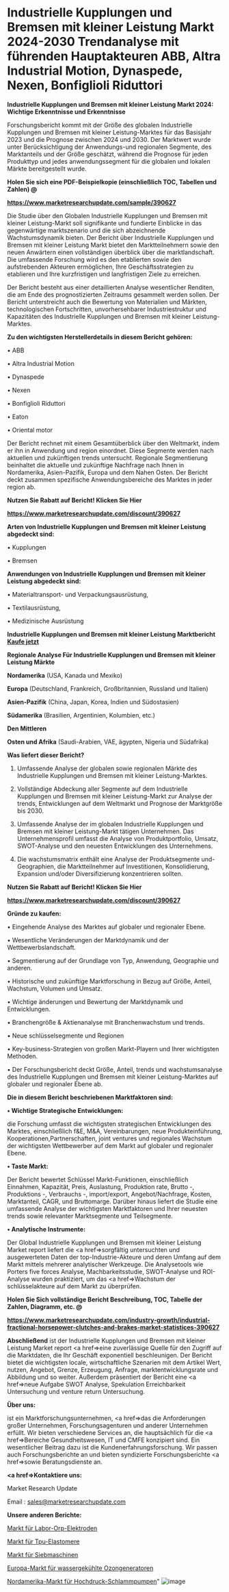 # Industrielle Kupplungen und Bremsen mit kleiner Leistung Markt 2024-2030 Trendanalyse mit führenden Hauptakteuren ABB, Altra Industrial Motion, Dynaspede, Nexen, Bonfiglioli Riduttori

<strong>Industrielle Kupplungen und Bremsen mit kleiner Leistung Markt 2024: Wichtige Erkenntnisse und Erkenntnisse</strong>

Forschungsbericht kommt mit der Größe des globalen Industrielle Kupplungen und Bremsen mit kleiner Leistung-Marktes für das Basisjahr 2023 und die Prognose zwischen 2024 und 2030. Der Marktwert wurde unter Berücksichtigung der Anwendungs-und regionalen Segmente, des Marktanteils und der Größe geschätzt, während die Prognose für jeden Produkttyp und jedes anwendungssegment für die globalen und lokalen Märkte bereitgestellt wurde.



<strong>Holen Sie sich eine PDF-Beispielkopie (einschließlich TOC, Tabellen und Zahlen) @
</strong>

<strong><a href=https://www.marketresearchupdate.com/sample/390627>

<strong>https://www.marketresearchupdate.com/sample/390627</u></font></a></strong></strong>

Die Studie über den Globalen Industrielle Kupplungen und Bremsen mit kleiner Leistung-Markt soll signifikante und fundierte Einblicke in das gegenwärtige marktszenario und die sich abzeichnende Wachstumsdynamik bieten. Der Bericht über Industrielle Kupplungen und Bremsen mit kleiner Leistung Markt bietet den Marktteilnehmern sowie den neuen Anwärtern einen vollständigen überblick über die marktlandschaft. Die umfassende Forschung wird es den etablierten sowie den aufstrebenden Akteuren ermöglichen, Ihre Geschäftsstrategien zu etablieren und Ihre kurzfristigen und langfristigen Ziele zu erreichen.

Der Bericht besteht aus einer detaillierten Analyse wesentlicher Renditen, die am Ende des prognostizierten Zeitraums gesammelt werden sollen. Der Bericht unterstreicht auch die Bewertung von Materialien und Märkten, technologischen Fortschritten, unvorhersehbarer Industriestruktur und Kapazitäten des Industrielle Kupplungen und Bremsen mit kleiner Leistung-Marktes.



<strong>Zu den wichtigsten Herstellerdetails in diesem Bericht gehören:</strong>

• ABB

• Altra Industrial Motion

• Dynaspede

• Nexen

• Bonfiglioli Riduttori

• Eaton

• Oriental motor

Der Bericht rechnet mit einem Gesamtüberblick über den Weltmarkt, indem er ihn in Anwendung und region einordnet. Diese Segmente werden nach aktuellen und zukünftigen trends untersucht. Regionale Segmentierung beinhaltet die aktuelle und zukünftige Nachfrage nach Ihnen in Nordamerika, Asien-Pazifik, Europa und dem Nahen Osten. Der Bericht deckt zusammen spezifische Anwendungsbereiche des Marktes in jeder region ab.



<strong>Nutzen Sie Rabatt auf Bericht! Klicken Sie Hier
</strong>

<strong><a href=https://www.marketresearchupdate.com/discount/390627>https://www.marketresearchupdate.com/discount/390627</b></u></font></strong></a>



<strong>Arten von Industrielle Kupplungen und Bremsen mit kleiner Leistung abgedeckt sind:</strong>

• Kupplungen

• Bremsen



<strong>Anwendungen von Industrielle Kupplungen und Bremsen mit kleiner Leistung abgedeckt sind:</strong>

• Materialtransport- und Verpackungsausrüstung,

• Textilausrüstung,

• Medizinische Ausrüstung



<strong>Industrielle Kupplungen und Bremsen mit kleiner Leistung Marktbericht <a href=https://www.marketresearchupdate.com/buynow/390627>Kaufe jetzt</a></strong>



<strong>Regionale Analyse Für Industrielle Kupplungen und Bremsen mit kleiner Leistung Märkte</strong>



<strong>Nordamerika</strong> (USA, Kanada und Mexiko)



<strong>Europa</strong> (Deutschland, Frankreich, Großbritannien, Russland und Italien)



<strong>Asien-Pazifik</strong> (China, Japan, Korea, Indien und Südostasien)



<strong>Südamerika</strong> (Brasilien, Argentinien, Kolumbien, etc.)



<strong>Den Mittleren</strong> 

<strong>Osten und Afrika</strong> (Saudi-Arabien, VAE, ägypten, Nigeria und Südafrika)



<strong>Was liefert dieser Bericht?</strong>

1. Umfassende Analyse der globalen sowie regionalen Märkte des Industrielle Kupplungen und Bremsen mit kleiner Leistung-Marktes.

2. Vollständige Abdeckung aller Segmente auf dem Industrielle Kupplungen und Bremsen mit kleiner Leistung-Markt zur Analyse der trends, Entwicklungen auf dem Weltmarkt und Prognose der Marktgröße bis 2030.

3. Umfassende Analyse der im globalen Industrielle Kupplungen und Bremsen mit kleiner Leistung-Markt tätigen Unternehmen. Das Unternehmensprofil umfasst die Analyse von Produktportfolio, Umsatz, SWOT-Analyse und den neuesten Entwicklungen des Unternehmens.

4. Die wachstumsmatrix enthält eine Analyse der Produktsegmente und-Geographien, die Marktteilnehmer auf Investitionen, Konsolidierung, Expansion und/oder Diversifizierung konzentrieren sollten.



<strong>Nutzen Sie Rabatt auf Bericht! Klicken Sie Hier
</strong>

<strong><a href=https://www.marketresearchupdate.com/discount/390627>https://www.marketresearchupdate.com/discount/390627</b></u></font></strong></a>



<strong>Gründe zu kaufen:</strong>

• Eingehende Analyse des Marktes auf globaler und regionaler Ebene.

• Wesentliche Veränderungen der Marktdynamik und der Wettbewerbslandschaft.

• Segmentierung auf der Grundlage von Typ, Anwendung, Geographie und anderen.

• Historische und zukünftige Marktforschung in Bezug auf Größe, Anteil, Wachstum, Volumen und Umsatz.

• Wichtige änderungen und Bewertung der Marktdynamik und Entwicklungen.

• Branchengröße &amp; Aktienanalyse mit Branchenwachstum und trends.

• Neue schlüsselsegmente und Regionen

• Key-business-Strategien von großen Markt-Playern und Ihrer wichtigsten Methoden.

• Der Forschungsbericht deckt Größe, Anteil, trends und wachstumsanalyse des Industrielle Kupplungen und Bremsen mit kleiner Leistung-Marktes auf globaler und regionaler Ebene ab.



<strong>Die in diesem Bericht beschriebenen Marktfaktoren sind:</strong>



<strong>• Wichtige Strategische Entwicklungen:</strong>

die Forschung umfasst die wichtigsten strategischen Entwicklungen des Marktes, einschließlich f&amp;E, M&amp;A, Vereinbarungen, neue Produkteinführung, Kooperationen,Partnerschaften, joint ventures und regionales Wachstum der wichtigsten Wettbewerber auf dem Markt auf globaler und regionaler Ebene.



<strong>• Taste Markt:</strong>

Der Bericht bewertet Schlüssel Markt-Funktionen, einschließlich Einnahmen, Kapazität, Preis, Auslastung, Produktion rate, Brutto -, Produktions -, Verbrauchs -, import/export, Angebot/Nachfrage, Kosten, Marktanteil, CAGR, und Bruttomarge. Darüber hinaus liefert die Studie eine umfassende Analyse der wichtigsten Marktfaktoren und Ihrer neuesten trends sowie relevanter Marktsegmente und Teilsegmente.



<strong>• Analytische Instrumente:</strong>

Der Global Industrielle Kupplungen und Bremsen mit kleiner Leistung Market report liefert die <a href=>sorgf</a>ältig untersuchten und ausgewerteten Daten der top-Industrie-Akteure und deren Umfang auf dem Markt mittels mehrerer analytischer Werkzeuge. Die Analysetools wie Porters five forces Analyse, Machbarkeitsstudie, SWOT-Analyse und ROI-Analyse wurden praktiziert, um das <a href=>Wachstum</a> der schlüsselakteure auf dem Markt zu überprüfen.



<strong>Holen Sie Sich vollständige Bericht Beschreibung, TOC, Tabelle der Zahlen, Diagramm, etc. @ </strong>

<strong><a href=https://www.marketresearchupdate.com/industry-growth/industrial-fractional-horsepower-clutches-and-brakes-market-statistices-390627>https://www.marketresearchupdate.com/industry-growth/industrial-fractional-horsepower-clutches-and-brakes-market-statistices-390627</a></font></strong>



<strong>Abschließend</strong> ist der Industrielle Kupplungen und Bremsen mit kleiner Leistung Market report <a href=>eine</a> zuverlässige Quelle für den Zugriff auf die Marktdaten, die Ihr Geschäft exponentiell beschleunigen. Der Bericht bietet die wichtigsten locale, wirtschaftliche Szenarien mit dem Artikel Wert, nutzen, Angebot, Grenze, Erzeugung, Anfrage, marktentwicklungsrate und Abbildung und so weiter. Außerdem präsentiert der Bericht eine <a href=>neue</a> Aufgabe SWOT Analyse, Spekulation Erreichbarkeit Untersuchung und venture return Untersuchung.



<strong>Über uns:</strong>

 ist ein Marktforschungsunternehmen, <a href=>das</a> die Anforderungen großer Unternehmen, Forschungsagenturen und anderer Unternehmen erfüllt. Wir bieten verschiedene Services an, die hauptsächlich für die <a href=>Bereiche</a> Gesundheitswesen, IT und CMFE konzipiert sind. Ein wesentlicher Beitrag dazu ist die Kundenerfahrungsforschung. Wir passen auch Forschungsberichte an und bieten syndizierte Forschungsberichte <a href=>sowie</a> Beratungsdienste an.



<strong><a href=>Kontaktiere uns:</a></strong>

Market Research Update

Email : sales@marketresearchupdate.com



<strong>Unsere anderen Berichte:</strong>

<a href=https://www.linkedin.com/pulse/laboratory-orp-electrodes-market-size-growth>Markt für Labor-Orp-Elektroden</a>

<a href=https://www.linkedin.com/pulse/tpu-elastomers-market-top-leading-vendors-polyone-huafon>Markt für Tpu-Elastomere</a>

<a href=https://www.linkedin.com/pulse/sifting-machine-market-2023-analysis-growth-drivers-vendors>Markt für Siebmaschinen</a>

<a href=https://www.linkedin.com/pulse/europe-water-cooling-ozone-generator-market>Europa-Markt für wassergekühlte Ozongeneratoren</a>

<a href=https://www.linkedin.com/pulse/north-america-high-pressure-mud-pump-market-size-share>Nordamerika-Markt für Hochdruck-Schlammpumpen</a>"
![image](https://github.com/Gayatrikarjule/Market-Analysis-361/assets/97346546/16c7ee0b-b4f4-4412-a3f2-d374d9468fdb)
